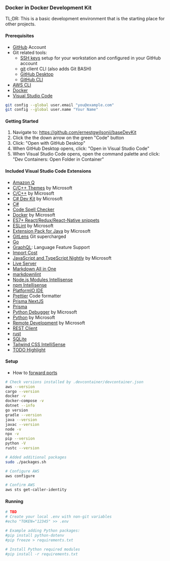 ### Docker in Docker Development Kit

TL;DR: This is a basic development environment that is the starting place for other projects.

#### Prerequisites

- [GitHub](https://github.com) Account
- Git related tools:
  - [SSH keys](https://docs.github.com/en/authentication/connecting-to-github-with-ssh) setup for your workstation and configured in your GitHub account
  - [git](https://git-scm.com/downloads) client CLI (also adds Git BASH)
  - [GitHub Desktop](https://desktop.github.com/download/)
  - [GitHub CLI](https://cli.github.com)
- [AWS CLI](https://docs.aws.amazon.com/cli/latest/userguide/getting-started-install.html)
- [Docker](https://docs.docker.com/get-started/get-docker/)
- [Visual Studio Code](https://code.visualstudio.com)

```bash
git config --global user.email "you@example.com"
git config --global user.name "Your Name"
```

#### Getting Started

1. Navigate to:  https://github.com/ernestgwilsonii/baseDevKit
2. Click the the down arrow on the green "Code" button
3. Click: "Open with GitHub Desktop"
4. When GitHub Desktop opens, click: "Open in Visual Studio Code"
5. When Visual Studio Code opens, open the command palette and click: "Dev Containers: Open Folder in Container"

#### Included Visual Studio Code Extensions

- [Amazon Q](https://marketplace.visualstudio.com/items?itemName=AmazonWebServices.amazon-q-vscode)
- [C/C++ Themes](https://marketplace.visualstudio.com/items?itemName=ms-vscode.cpptools-themes) by Microsoft
- [C/C++](https://marketplace.visualstudio.com/items?itemName=ms-vscode.cpptools) by Microsoft
- [C# Dev Kit](https://marketplace.visualstudio.com/items?itemName=ms-dotnettools.csdevkit) by Microsoft
- [C#](https://marketplace.visualstudio.com/items?itemName=ms-dotnettools.csharp)
- [Code Spell Checker](https://marketplace.visualstudio.com/items?itemName=streetsidesoftware.code-spell-checker)
- [Docker](https://marketplace.visualstudio.com/items?itemName=ms-azuretools.vscode-docker) by Microsoft
- [ES7+ React/Redux/React-Native snippets](https://marketplace.visualstudio.com/items?itemName=dsznajder.es7-react-js-snippets)
- [ESLint](https://marketplace.visualstudio.com/items?itemName=dbaeumer.vscode-eslint) by Microsoft
- [Extension Pack for Java](https://marketplace.visualstudio.com/items?itemName=vscjava.vscode-java-pack) by Microsoft
- [GitLens](https://marketplace.visualstudio.com/items?itemName=eamodio.gitlens) Git supercharged
- [Go](https://marketplace.visualstudio.com/items?itemName=golang.Go)
- [GraphQL](https://marketplace.visualstudio.com/items?itemName=GraphQL.vscode-graphql): Language Feature Support
- [Import Cost](https://marketplace.visualstudio.com/items?itemName=wix.vscode-import-cost)
- [JavaScript and TypeScript Nightly](https://marketplace.visualstudio.com/items?itemName=ms-vscode.vscode-typescript-next) by Microsoft
- [Live Server](https://marketplace.visualstudio.com/items?itemName=ritwickdey.LiveServer)
- [Markdown All in One](https://marketplace.visualstudio.com/items?itemName=yzhang.markdown-all-in-one)
- [markdownlint](https://marketplace.visualstudio.com/items?itemName=DavidAnson.vscode-markdownlint)
- [Node.js Modules Intellisense](https://marketplace.visualstudio.com/items?itemName=leizongmin.node-module-intellisense)
- [npm Intellisense](https://marketplace.visualstudio.com/items?itemName=christian-kohler.npm-intellisense)
- [PlatformIO IDE](https://marketplace.visualstudio.com/items?itemName=platformio.platformio-ide)
- [Prettier](https://marketplace.visualstudio.com/items?itemName=esbenp.prettier-vscode) Code formatter
- [Prisma NextJS](https://marketplace.visualstudio.com/items?itemName=WillLuke.nextjs)
- [Prisma](https://marketplace.visualstudio.com/items?itemName=Prisma.prisma)
- [Python Debugger](https://marketplace.visualstudio.com/items?itemName=ms-python.debugpy) by Microsoft
- [Python](https://marketplace.visualstudio.com/items?itemName=ms-python.python) by Microsoft
- [Remote Development](https://marketplace.visualstudio.com/items?itemName=ms-vscode-remote.vscode-remote-extensionpack) by Microsoft
- [REST Client](https://marketplace.visualstudio.com/items?itemName=humao.rest-client)
- [rust](https://marketplace.visualstudio.com/items?itemName=1YiB.rust-bundle)
- [SQLite](https://marketplace.visualstudio.com/items?itemName=alexcvzz.vscode-sqlite)
- [Tailwind CSS IntelliSense](https://marketplace.visualstudio.com/items?itemName=bradlc.vscode-tailwindcss)
- [TODO Highlight](https://marketplace.visualstudio.com/items?itemName=wayou.vscode-todo-highlight)

#### Setup

- How to [forward ports](https://code.visualstudio.com/docs/editor/port-forwarding)

```bash
# Check versions installed by .devcontainer/devcontainer.json
aws --version
cargo --version
docker -v
docker-compose -v
dotnet --info
go version
gradle --version
java --version
javac --version
node -v
npx -v
pip --version
python -V
rustc --version

# Added additional packages
sudo ./packages.sh

# Configure AWS
aws configure

# Confirm AWS
aws sts get-caller-identity
```

#### Running

```bash
# TBD
# Create your local .env with non-git variables
#echo "TOKEN="12345" >> .env

# Example adding Python packages:
#pip install python-dotenv
#pip freeze > requirements.txt

# Install Python required modules
#pip install -r requirements.txt
```
